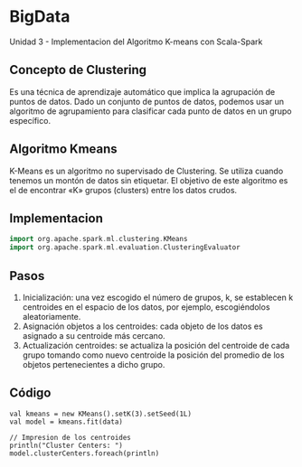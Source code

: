 # BigData
Unidad 3 - Implementacion del Algoritmo K-means con Scala-Spark

## Concepto de Clustering

Es una técnica de aprendizaje automático que implica la agrupación de puntos de datos. Dado un conjunto de puntos de datos, podemos usar un algoritmo de agrupamiento para clasificar cada punto de datos en un grupo específico.

## Algoritmo Kmeans

K-Means es un algoritmo no supervisado de Clustering. Se utiliza cuando tenemos un montón de datos sin etiquetar. El objetivo de este algoritmo es el de encontrar «K» grupos (clusters) entre los datos crudos.

## Implementacion
```Scala
import org.apache.spark.ml.clustering.KMeans
import org.apache.spark.ml.evaluation.ClusteringEvaluator
```
## Pasos
1. Inicialización: una vez escogido el número de grupos, k, se establecen k centroides en el espacio de los datos, por ejemplo, escogiéndolos aleatoriamente.
2. Asignación objetos a los centroides: cada objeto de los datos es asignado a su centroide más cercano.
3. Actualización centroides: se actualiza la posición del centroide de cada grupo tomando como nuevo centroide la posición del promedio de los objetos pertenecientes a dicho grupo.


## Código
```
val kmeans = new KMeans().setK(3).setSeed(1L)
val model = kmeans.fit(data)

// Impresion de los centroides
println("Cluster Centers: ")
model.clusterCenters.foreach(println)

```
